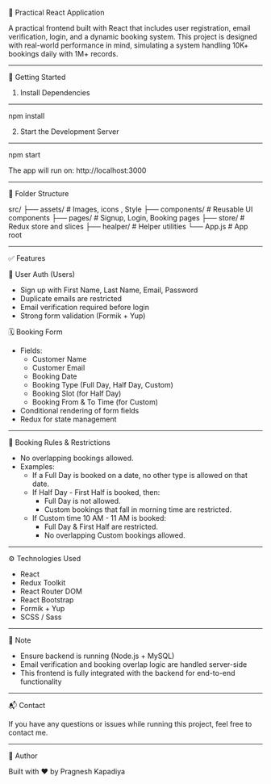🧪 Practical React Application

A practical frontend built with React that includes user registration, email verification, login, and a dynamic booking system. This project is designed with real-world performance in mind, simulating a system handling 10K+ bookings daily with 1M+ records.

---

🚀 Getting Started

1. Install Dependencies
-----------------------
npm install

2. Start the Development Server
-------------------------------
npm start

The app will run on: http://localhost:3000

---

📁 Folder Structure

src/
├── assets/            # Images, icons , Style
├── components/        # Reusable UI components
├── pages/             # Signup, Login, Booking pages
├── store/             # Redux store and slices
├── healper/             # Helper utilities
└── App.js             # App root

---

✅ Features

👤 User Auth (Users)
- Sign up with First Name, Last Name, Email, Password
- Duplicate emails are restricted
- Email verification required before login
- Strong form validation (Formik + Yup)

🗓️ Booking Form
- Fields:
  - Customer Name
  - Customer Email
  - Booking Date
  - Booking Type (Full Day, Half Day, Custom)
  - Booking Slot (for Half Day)
  - Booking From & To Time (for Custom)
- Conditional rendering of form fields
- Redux for state management

---

🧠 Booking Rules & Restrictions

- No overlapping bookings allowed.
- Examples:
  - If a Full Day is booked on a date, no other type is allowed on that date.
  - If Half Day - First Half is booked, then:
    - Full Day is not allowed.
    - Custom bookings that fall in morning time are restricted.
  - If Custom time 10 AM - 11 AM is booked:
    - Full Day & First Half are restricted.
    - No overlapping Custom bookings allowed.

---

⚙️ Technologies Used

- React
- Redux Toolkit
- React Router DOM
- React Bootstrap
- Formik + Yup
- SCSS / Sass

---

📌 Note

- Ensure backend is running (Node.js + MySQL)
- Email verification and booking overlap logic are handled server-side
- This frontend is fully integrated with the backend for end-to-end functionality

---

📬 Contact

If you have any questions or issues while running this project, feel free to contact me.

---

🏁 Author

Built with ❤️ by Pragnesh Kapadiya
